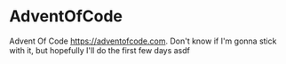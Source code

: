 # AdventOfCode

Advent Of Code https://adventofcode.com. Don't know if I'm gonna stick with it, but hopefully I'll do the first few days
asdf
